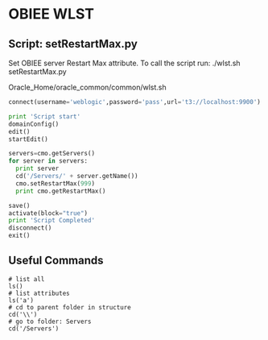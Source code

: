 # OBIEE WLST

## Script: setRestartMax.py
Set OBIEE server Restart Max attribute. To call the script run: ./wlst.sh setRestartMax.py

Oracle_Home/oracle_common/common/wlst.sh

```python
connect(username='weblogic',password='pass',url='t3://localhost:9900')

print 'Script start'
domainConfig()
edit()
startEdit()

servers=cmo.getServers()
for server in servers:
  print server
  cd('/Servers/' + server.getName())
  cmo.setRestartMax(999)
  print cmo.getRestartMax()

save()
activate(block="true")
print 'Script Completed'
disconnect()
exit()
```
## Useful Commands

```
# list all
ls()
# list attributes
ls('a')
# cd to parent folder in structure
cd('\\')
# go to folder: Servers
cd('/Servers')
```

